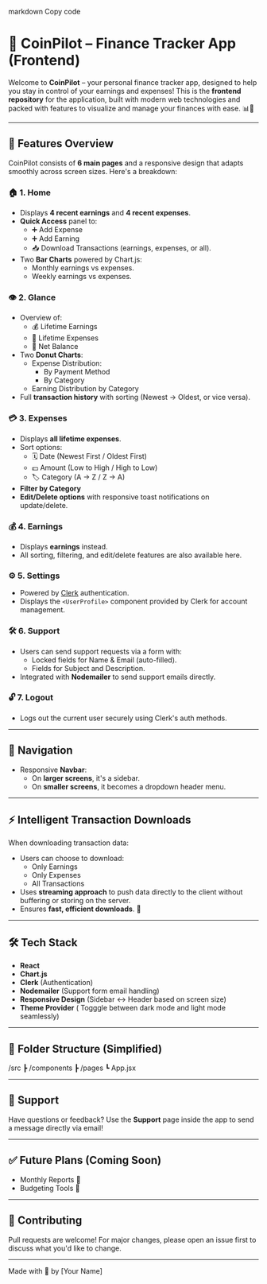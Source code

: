 markdown
Copy code
# 💸 CoinPilot – Finance Tracker App (Frontend)

Welcome to **CoinPilot** – your personal finance tracker app, designed to help you stay in control of your earnings and expenses! This is the **frontend repository** for the application, built with modern web technologies and packed with features to visualize and manage your finances with ease. 📊📱

---

## 🚀 Features Overview

CoinPilot consists of **6 main pages** and a responsive design that adapts smoothly across screen sizes. Here's a breakdown:

### 🏠 1. Home
- Displays **4 recent earnings** and **4 recent expenses**.
- **Quick Access** panel to:
  - ➕ Add Expense
  - ➕ Add Earning
  - 📥 Download Transactions (earnings, expenses, or all).
- Two **Bar Charts** powered by Chart.js:
  - Monthly earnings vs expenses.
  - Weekly earnings vs expenses.

### 👁️ 2. Glance
- Overview of:
  - 💰 Lifetime Earnings
  - 💸 Lifetime Expenses
  - 🧾 Net Balance
- Two **Donut Charts**:
  - Expense Distribution:
    - By Payment Method
    - By Category
  - Earning Distribution by Category
- Full **transaction history** with sorting (Newest → Oldest, or vice versa).

### 💳 3. Expenses
- Displays **all lifetime expenses**.
- Sort options:
  - 🗓️ Date (Newest First / Oldest First)
  - 💵 Amount (Low to High / High to Low)
  - 🏷️ Category (A → Z / Z → A)
- **Filter by Category**
- **Edit/Delete options** with responsive toast notifications on update/delete.

### 💰 4. Earnings
- Displays **earnings** instead.
- All sorting, filtering, and edit/delete features are also available here.

### ⚙️ 5. Settings
- Powered by [Clerk](https://clerk.com) authentication.
- Displays the `<UserProfile>` component provided by Clerk for account management.

### 🛠️ 6. Support
- Users can send support requests via a form with:
  - Locked fields for Name & Email (auto-filled).
  - Fields for Subject and Description.
- Integrated with **Nodemailer** to send support emails directly.

### 🔓 7. Logout
- Logs out the current user securely using Clerk's auth methods.

---

## 🧭 Navigation

- Responsive **Navbar**:
  - On **larger screens**, it's a sidebar.
  - On **smaller screens**, it becomes a dropdown header menu.
  
---

## ⚡ Intelligent Transaction Downloads

When downloading transaction data:
- Users can choose to download:
  - Only Earnings
  - Only Expenses
  - All Transactions
- Uses **streaming approach** to push data directly to the client without buffering or storing on the server.
- Ensures **fast, efficient downloads**. 🚀

---

## 🛠️ Tech Stack

- **React**
- **Chart.js**
- **Clerk** (Authentication)
- **Nodemailer** (Support form email handling)
- **Responsive Design** (Sidebar ↔ Header based on screen size)
- **Theme Provider** ( Togggle between dark mode and light mode seamlessly)

---

## 📂 Folder Structure (Simplified)
/src
┣ /components
┣ /pages
┗ App.jsx


---

## 📧 Support

Have questions or feedback? Use the **Support** page inside the app to send a message directly via email!

---

## ✅ Future Plans (Coming Soon)
- Monthly Reports 📆
- Budgeting Tools 💼

---

## 🙌 Contributing

Pull requests are welcome! For major changes, please open an issue first to discuss what you'd like to change.

---

Made with 💙 by [Your Name] 
